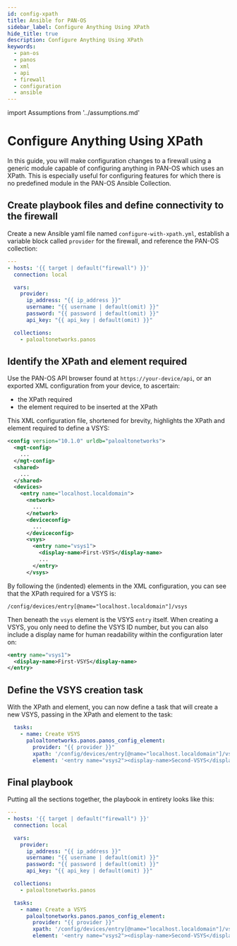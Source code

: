 ```yaml
---
id: config-xpath
title: Ansible for PAN-OS
sidebar_label: Configure Anything Using XPath
hide_title: true
description: Configure Anything Using XPath
keywords:
  - pan-os
  - panos
  - xml
  - api
  - firewall
  - configuration
  - ansible
---
```


import Assumptions from '../assumptions.md'

# Configure Anything Using XPath

In this guide, you will make configuration changes to a firewall using a generic module capable of configuring anything in PAN-OS which uses an XPath. This is especially useful for configuring features for which there is no predefined module in the PAN-OS Ansible Collection.

<Assumptions components={props.components} />

## Create playbook files and define connectivity to the firewall

Create a new Ansible yaml file named `configure-with-xpath.yml`, establish a variable block called `provider` for the firewall, and reference the PAN-OS collection:

```yaml
---
- hosts: '{{ target | default("firewall") }}'
  connection: local

  vars:
    provider:
      ip_address: "{{ ip_address }}"
      username: "{{ username | default(omit) }}"
      password: "{{ password | default(omit) }}"
      api_key: "{{ api_key | default(omit) }}"

  collections:
    - paloaltonetworks.panos
```

## Identify the XPath and element required

Use the PAN-OS API browser found at `https://your-device/api`, or an exported XML configuration from your device, to ascertain:

- the XPath required
- the element required to be inserted at the XPath

This XML configuration file, shortened for brevity, highlights the XPath and element required to define a VSYS:

```xml
<config version="10.1.0" urldb="paloaltonetworks">
  <mgt-config>
    ...
  </mgt-config>
  <shared>
    ...
  </shared>
  <devices>
    <entry name="localhost.localdomain">
      <network>
        ...
      </network>
      <deviceconfig>
        ...
      </deviceconfig>
      <vsys>
        <entry name="vsys1">
          <display-name>First-VSYS</display-name>
          ...
        </entry>
      </vsys>
```

By following the (indented) elements in the XML configuration, you can see that the XPath required for a VSYS is:

```
/config/devices/entry[@name="localhost.localdomain"]/vsys
```

Then beneath the `vsys` element is the VSYS `entry` itself. When creating a VSYS, you only need to define the VSYS ID number, but you can also include a display name for human readability within the configuration later on:

```xml
<entry name="vsys1">
  <display-name>First-VSYS</display-name>
</entry>
```

## Define the VSYS creation task

With the XPath and element, you can now define a task that will create a new VSYS, passing in the XPath and element to the task:

```yaml
  tasks:
    - name: Create VSYS
      paloaltonetworks.panos.panos_config_element:
        provider: "{{ provider }}"
        xpath: '/config/devices/entry[@name="localhost.localdomain"]/vsys'
        element: '<entry name="vsys2"><display-name>Second-VSYS</display-name></entry>'
```

## Final playbook

Putting all the sections together, the playbook in entirety looks like this:

```yaml
---
- hosts: '{{ target | default("firewall") }}'
  connection: local

  vars:
    provider:
      ip_address: "{{ ip_address }}"
      username: "{{ username | default(omit) }}"
      password: "{{ password | default(omit) }}"
      api_key: "{{ api_key | default(omit) }}"

  collections:
    - paloaltonetworks.panos

  tasks:
    - name: Create a VSYS
      paloaltonetworks.panos.panos_config_element:
        provider: "{{ provider }}"
        xpath: '/config/devices/entry[@name="localhost.localdomain"]/vsys'
        element: '<entry name="vsys2"><display-name>Second-VSYS</display-name></entry>'
```
